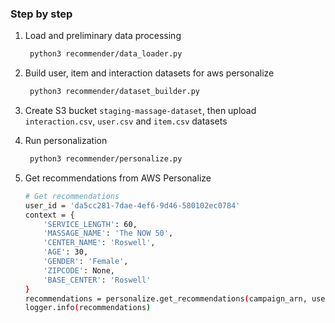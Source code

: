 ### Step by step
1. Load and preliminary data processing
   ```bash
    python3 recommender/data_loader.py
   ```
2. Build user, item and interaction datasets for aws personalize
   ```bash
    python3 recommender/dataset_builder.py
   ```
3. Create S3 bucket `staging-massage-dataset`, then upload `interaction.csv`, `user.csv` and `item.csv` datasets

4. Run personalization
    ```bash
     python3 recommender/personalize.py
    ```
5. Get recommendations from AWS Personalize
    ```bash
    # Get recommendations
    user_id = 'da5cc281-7dae-4ef6-9d46-580102ec0784'
    context = {
        'SERVICE_LENGTH': 60,
        'MASSAGE_NAME': 'The NOW 50',
        'CENTER_NAME': 'Roswell',
        'AGE': 30,
        'GENDER': 'Female',
        'ZIPCODE': None,
        'BASE_CENTER': 'Roswell'
    }
    recommendations = personalize.get_recommendations(campaign_arn, user_id, context)
    logger.info(recommendations)
    ```